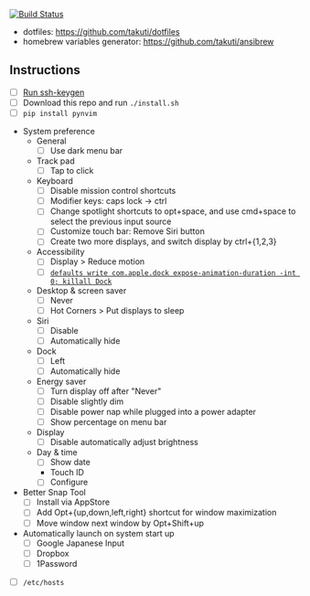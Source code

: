 [![Build Status](https://travis-ci.org/takuti/mac-provisioning.svg?branch=master)](https://travis-ci.org/takuti/mac-provisioning)

- dotfiles: https://github.com/takuti/dotfiles
- homebrew variables generator: https://github.com/takuti/ansibrew

## Instructions

- [ ] [Run ssh-keygen](https://help.github.com/en/github/authenticating-to-github/generating-a-new-ssh-key-and-adding-it-to-the-ssh-agent)
- [ ] Download this repo and run `./install.sh`
- [ ] `pip install pynvim`
- System preference
  - General
    - [ ] Use dark menu bar
  - Track pad
    - [ ] Tap to click
  - Keyboard
    - [ ] Disable mission control shortcuts
    - [ ] Modifier keys: caps lock -> ctrl
    - [ ] Change spotlight shortcuts to opt+space, and use cmd+space to select the previous input source
    - [ ] Customize touch bar: Remove Siri button
    - [ ] Create two more displays, and switch display by ctrl+{1,2,3}
  - Accessibility
    - [ ] Display > Reduce motion
    - [ ] [`defaults write com.apple.dock expose-animation-duration -int 0; killall Dock`](https://apple.stackexchange.com/questions/17929/how-can-i-disable-animation-when-switching-desktops-in-lion)
  - Desktop & screen saver
    - [ ] Never
    - [ ] Hot Corners > Put displays to sleep
  - Siri
    - [ ] Disable
    - [ ] Automatically hide
  - Dock
    - [ ] Left
    - [ ] Automatically hide
  - Energy saver
    - [ ] Turn display off after "Never"
    - [ ] Disable slightly dim
    - [ ] Disable power nap while plugged into a power adapter
    - [ ] Show percentage on menu bar
  - Display
    - [ ] Disable automatically adjust brightness
  - Day & time
    - [ ] Show date
	- Touch ID
    - [ ] Configure
- Better Snap Tool
  - [ ] Install via AppStore
  - [ ] Add Opt+{up,down,left,right} shortcut for window maximization
  - [ ] Move window next window by Opt+Shift+up
- Automatically launch on system start up
  - [ ] Google Japanese Input
  - [ ] Dropbox
  - [ ] 1Password
- [ ] `/etc/hosts`
